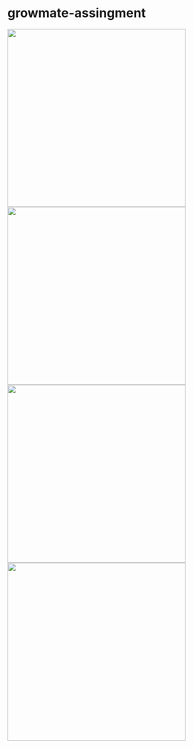 # growmate-assingment



<img src="https://user-images.githubusercontent.com/72222785/191719033-01b578e0-72fd-4ee0-99d6-d195e998afb5.jpeg" width="400px" />
<img src="https://user-images.githubusercontent.com/72222785/191719047-fbf28212-6593-4fec-b787-9a769e5f0a12.jpeg" width="400px" />
<img src="https://user-images.githubusercontent.com/72222785/191719051-c6a3fbac-7867-4c7d-a617-7f1b0a3f4f81.jpeg" width="400px" />
<img src="https://user-images.githubusercontent.com/72222785/191719055-5d96a465-0484-417d-a1d9-8dca3facf1f8.jpeg" width="400px" />
